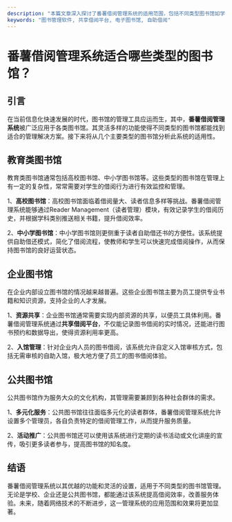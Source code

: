 ```yaml
---
description: "本篇文章深入探讨了番薯借阅管理系统的适用范围，包括不同类型图书馆如学校、企业、公共图书馆等的管理特点。"
keywords: "图书管理软件, 共享借阅平台, 电子图书馆, 自助借阅"
---
```

# 番薯借阅管理系统适合哪些类型的图书馆？

## 引言

在当前信息化快速发展的时代，图书馆的管理工具应运而生，其中，**番薯借阅管理系统**被广泛应用于各类图书馆。其灵活多样的功能使得不同类型的图书馆都能找到适合的管理解决方案。接下来将从几个主要类型的图书馆分析此系统的适用性。

## 教育类图书馆

教育类图书馆通常包括高校图书馆、中小学图书馆等。这些类型的图书馆在管理上有一定的复杂性，常常需要对学生的借阅行为进行有效监控和管理。

1、**高校图书馆**：高校图书馆面临着借阅量大、读者信息多样等挑战。番薯借阅管理系统能够通过Reader Management（读者管理）模块，有效记录学生的借阅历史，并根据学科类别推送相关书籍，提升借阅效率。

2、**中小学图书馆**：中小学图书馆则更侧重于读者自助借还书的方便性。该系统提供自助借还模式，简化了借阅流程，使教师和学生可以快速完成借阅操作，从而保持图书馆的良好运营状态。

## 企业图书馆

在企业内部设立图书馆的情况越来越普遍。这些企业图书馆主要为员工提供专业书籍和知识资源，支持企业的人才发展。

1、**资源共享**：企业图书馆通常需要实现内部资源的共享，以便员工具体利用。番薯借阅管理系统通过**共享借阅平台**，不仅能记录图书借阅的实时情况，还能进行图书预约和数据导出，使得资源利用率更高。

2、**入馆管理**：针对企业内人员的图书借阅，该系统允许自定义入馆审核方式，包括无需审核的自助入馆，极大地方便了员工的图书借阅体验。

## 公共图书馆

公共图书馆作为服务大众的文化机构，其管理需要兼顾到各种社会群体的需求。

1、**多元化服务**：公共图书馆往往面临多元化的读者群体，番薯借阅管理系统允许设置多个管理员，各自负责特定的借阅管理工作，从而提升服务质量。

2、**活动推广**：公共图书馆还可以使用该系统进行定期的读书活动或文化讲座的宣传，吸引更多读者参与，提高图书馆的知名度。

## 结语

番薯借阅管理系统以其优越的功能和灵活的设置，适用于不同类型的图书馆管理。无论是学校、企业还是公共图书馆，都能通过该系统提高借阅效率，改善服务体验。未来，随着网络技术的不断进步，这一管理系统的应用范围和效果将更加显著。
